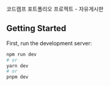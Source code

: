 코드캠프 포트폴리오 프로젝트 - 자유게시판

## Getting Started

First, run the development server:

```bash
npm run dev
# or
yarn dev
# or
pnpm dev
```
